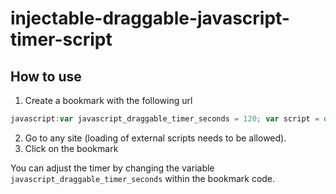 # injectable-draggable-javascript-timer-script
## How to use
1. Create a bookmark with the following url 
```javascript
javascript:var javascript_draggable_timer_seconds = 120; var script = document.createElement('script');script.src = "https://cdn.statically.io/gh/gysi/injectable-draggable-javascript-timer-script/3.0.0/load.min.js"; script.type = 'text/javascript';document.head.appendChild(script);
```
2. Go to any site (loading of external scripts needs to be allowed).  
3. Click on the bookmark  

You can adjust the timer by changing the variable ```javascript_draggable_timer_seconds``` within the bookmark code.
